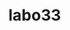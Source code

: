 # labo33
<!DOCTYPE html>
<html lang="en">

<head>
    <meta charset="UTF-8">
    <meta http-equiv="X-UA-Compatible" content="IE=edge">
    <meta name="viewport" content="width=device-width, initial-scale=1.>
    <title>Document du labo 3</title>
</head>

<body>

</body>

</html>
